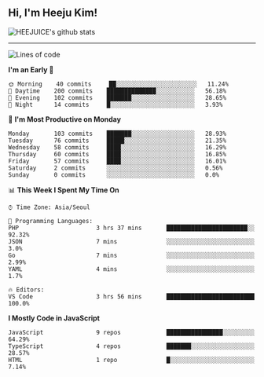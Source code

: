 ## Hi, I'm Heeju Kim!

![HEEJUICE's github stats](https://github-readme-stats.vercel.app/api?username=HEEJUICE&show_icons=true)

---
<!--START_SECTION:waka-->
![Lines of code](https://img.shields.io/badge/From%20Hello%20World%20I%27ve%20Written-19.5%20million%20lines%20of%20code-blue)

**I'm an Early 🐤** 

```text
🌞 Morning    40 commits     ██░░░░░░░░░░░░░░░░░░░░░░░   11.24% 
🌆 Daytime    200 commits    ██████████████░░░░░░░░░░░   56.18% 
🌃 Evening    102 commits    ███████░░░░░░░░░░░░░░░░░░   28.65% 
🌙 Night      14 commits     █░░░░░░░░░░░░░░░░░░░░░░░░   3.93%

```
📅 **I'm Most Productive on Monday** 

```text
Monday       103 commits    ███████░░░░░░░░░░░░░░░░░░   28.93% 
Tuesday      76 commits     █████░░░░░░░░░░░░░░░░░░░░   21.35% 
Wednesday    58 commits     ████░░░░░░░░░░░░░░░░░░░░░   16.29% 
Thursday     60 commits     ████░░░░░░░░░░░░░░░░░░░░░   16.85% 
Friday       57 commits     ████░░░░░░░░░░░░░░░░░░░░░   16.01% 
Saturday     2 commits      ░░░░░░░░░░░░░░░░░░░░░░░░░   0.56% 
Sunday       0 commits      ░░░░░░░░░░░░░░░░░░░░░░░░░   0.0%

```


📊 **This Week I Spent My Time On** 

```text
⌚︎ Time Zone: Asia/Seoul

💬 Programming Languages: 
PHP                      3 hrs 37 mins       ███████████████████████░░   92.32% 
JSON                     7 mins              ░░░░░░░░░░░░░░░░░░░░░░░░░   3.0% 
Go                       7 mins              ░░░░░░░░░░░░░░░░░░░░░░░░░   2.99% 
YAML                     4 mins              ░░░░░░░░░░░░░░░░░░░░░░░░░   1.7%

🔥 Editors: 
VS Code                  3 hrs 56 mins       █████████████████████████   100.0%

```

**I Mostly Code in JavaScript** 

```text
JavaScript               9 repos             ████████████████░░░░░░░░░   64.29% 
TypeScript               4 repos             ███████░░░░░░░░░░░░░░░░░░   28.57% 
HTML                     1 repo              █░░░░░░░░░░░░░░░░░░░░░░░░   7.14%

```



<!--END_SECTION:waka-->
